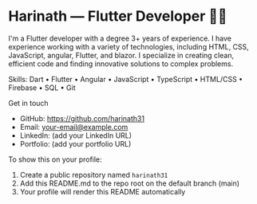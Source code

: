# Harinath — Flutter Developer 👨‍💻

I'm a Flutter developer with a degree 3+ years of experience. I have experience working with a variety of technologies, including HTML, CSS, JavaScript, angular, Flutter, and blazor. I specialize in creating clean, efficient code and finding innovative solutions to complex problems.

Skills: Dart • Flutter • Angular • JavaScript • TypeScript • HTML/CSS • Firebase • SQL • Git

Get in touch
- GitHub: https://github.com/harinath31
- Email: your-email@example.com
- LinkedIn: (add your LinkedIn URL)
- Portfolio: (add your portfolio URL)

To show this on your profile:
1. Create a public repository named `harinath31`
2. Add this README.md to the repo root on the default branch (main)
3. Your profile will render this README automatically
